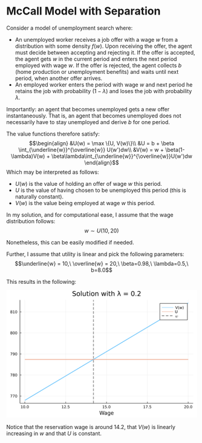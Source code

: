 # McCall Model with Separation

Consider a model of unemployment search where:

- An unemployed worker receives a job offer with a wage $w$ from a distribution with some density $f(w)$. Upon receiving the offer, the agent must decide between accepting and rejecting it. If the offer is accepted, the agent gets $w$ in the current period and enters the next period employed with wage $w$. If the offer is rejected, the agent collects $b$ (home production or unemployment benefits) and waits until next period, when another offer arrives.
- An employed worker enters the period with wage $w$ and next period he retains the job with probability $(1-\lambda)$ and loses the job with probability $\lambda$.

Importantly: an agent that becomes unemployed gets a new offer instantaneously. That is, an agent that becomes unemployed does not necessarily have to stay unemployed and derive $b$ for one period.

The value functions therefore satisfy:
$$\begin{align}
    &U(w) = \max \{U, V(w)\}\\
    &U = b + \beta \int_{\underline{w}}^{\overline{w}} U(w')dw\\
    &V(w) = w + \beta(1-\lambda)V(w) + \beta\lambda\int_{\underline{w}}^{\overline{w}}U(w')dw
\end{align}$$
Which may be interpreted as follows:
- $U(w)$ is the value of holding an offer of wage $w$ this period.
- $U$ is the value of having chosen to be unemployed this period (this is naturally constant).
- $V(w)$ is the value being employed at wage $w$ this period.

In my solution, and for computational ease, I assume that the wage distribution follows:
$$w\sim U(10,20)$$

Nonetheless, this can be easily modified if needed.

Further, I assume that utility is linear and pick the following parameters:
$$\underline{w} = 10,\ \overline{w} = 20,\ \beta=0.98,\ \lambda=0.5,\ b=8.0$$

This results in the following:

![image](solution.png)

Notice that the reservation wage is around $14.2$, that $V(w)$ is linearly increasing in $w$ and that $U$ is constant.